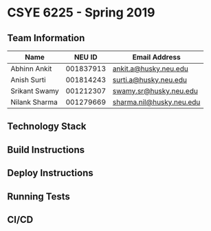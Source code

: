 # CSYE 6225 - Spring 2019

## Team Information

| Name | NEU ID | Email Address |
| --- | --- | --- |
| Abhinn Ankit | 001837913 | ankit.a@husky.neu.edu |
| Anish Surti | 001814243 | surti.a@husky.neu.edu |
| Srikant Swamy | 001212307 | swamy.sr@husky.neu.edu |
| Nilank Sharma | 001279669 | sharma.nil@husky.neu.edu |

## Technology Stack


## Build Instructions


## Deploy Instructions


## Running Tests


## CI/CD


